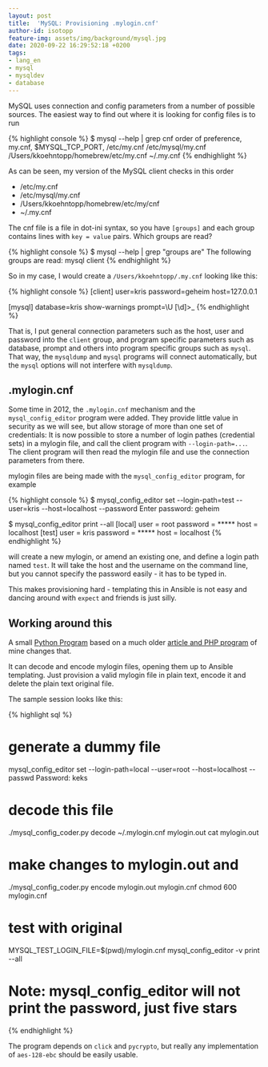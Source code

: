 ```yaml
---
layout: post
title:  'MySQL: Provisioning .mylogin.cnf'
author-id: isotopp
feature-img: assets/img/background/mysql.jpg
date: 2020-09-22 16:29:52:18 +0200
tags:
- lang_en
- mysql
- mysqldev
- database
---
```

MySQL uses connection and config parameters from a number of possible sources. The easiest way to find out where it is looking for config files is to run

{% highlight console %}
$ mysql --help | grep cnf
                      order of preference, my.cnf, $MYSQL_TCP_PORT,
/etc/my.cnf /etc/mysql/my.cnf /Users/kkoehntopp/homebrew/etc/my.cnf ~/.my.cnf
{% endhighlight %}

As can be seen, my version of the MySQL client checks in this order

- /etc/my.cnf
- /etc/mysql/my.cnf
- /Users/kkoehntopp/homebrew/etc/my/cnf
- ~/.my.cnf

The cnf file is a file in dot-ini syntax, so you have `[groups]` and each group contains lines with `key = value` pairs. Which groups are read?

{% highlight console %}
$ mysql --help | grep "groups are"
The following groups are read: mysql client
{% endhighlight %}

So in my case, I would create a `/Users/kkoehntopp/.my.cnf` looking like this:

{% highlight console %}
[client]
user=kris
password=geheim
host=127.0.0.1

[mysql]
database=kris
show-warnings
prompt=\U [\d]>\_
{% endhighlight %}

That is, I put general connection parameters such as the host, user and password into the `client` group, and program specific parameters such as database, prompt and others into program specific groups such as `mysql`. That way, the `mysqldump` and `mysql` programs will connect automatically, but the `mysql` options will not interfere with `mysqldump`.

## .mylogin.cnf

Some time in 2012, the `.mylogin.cnf` mechanism and the `mysql_config_editor` program were added. They provide little value in security as we will see, but allow storage of more than one set of credentials: It is now possible to store a number of login pathes (credential sets) in a mylogin file, and call the client program with `--login-path=...`. The client program will then read the mylogin file and use the connection parameters from there.

mylogin files are being made with the `mysql_config_editor` program, for example

{% highlight console %}
$ mysql_config_editor set --login-path=test --user=kris --host=localhost --password
Enter password: geheim

$ mysql_config_editor print --all
[local]
user = root
password = *****
host = localhost
[test]
user = kris
password = *****
host = localhost
{% endhighlight %}

will create a new mylogin, or amend an existing one, and define a login path named `test`. It will take the host and the username on the command line, but you cannot specify the password easily - it has to be typed in.

This makes provisioning hard - templating this in Ansible is not easy and dancing around with `expect` and friends is just silly.

## Working around this

A small [Python Program](https://github.com/isotopp/mysql-config-coder) based on a much older [article and PHP program](http://mysqldump.azundris.com/archives/104-.mylogin.cnf-password-recovery.html) of mine changes that.

It can decode and encode mylogin files, opening them up to Ansible templating. Just provision a valid mylogin file in plain text, encode it and delete the plain text original file.

The sample session looks like this:

{% highlight sql %}
# generate a dummy file
mysql_config_editor set --login-path=local --user=root --host=localhost --passwd
Password: keks

# decode this file
./mysql_config_coder.py decode ~/.mylogin.cnf mylogin.out
cat mylogin.out

# make changes to mylogin.out and
./mysql_config_coder.py encode mylogin.out mylogin.cnf
chmod 600 mylogin.cnf

# test with original
MYSQL_TEST_LOGIN_FILE=$(pwd)/mylogin.cnf
mysql_config_editor -v print --all

# Note: mysql_config_editor will not print the password, just five stars
{% endhighlight %}

The program depends on `click` and `pycrypto`, but really any implementation of `aes-128-ebc` should be easily usable.